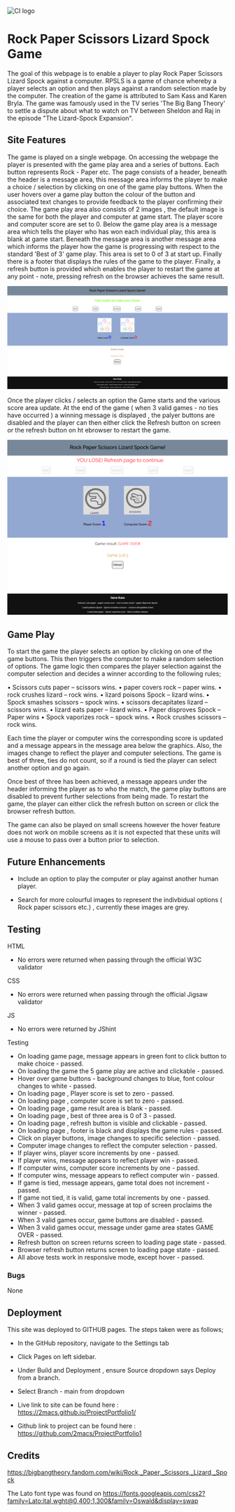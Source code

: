 ![CI logo](https://codeinstitute.s3.amazonaws.com/fullstack/ci_logo_small.png)

# Rock Paper Scissors Lizard Spock Game
The goal of this webpage is to enable a player to play Rock Paper Scissors Lizard Spock against a computer. RPSLS is a game of chance whereby a player selects an option and then plays against a random selection made by the computer. The creation of the game is attributed to Sam Kass and Karen Bryla. The game was famously used in the TV series 'The Big Bang Theory' to settle a dispute about what to watch on TV between Sheldon and Raj in the episode "The Lizard-Spock Expansion". 

## Site Features
The game is played on a single webpage. On accessing the webpage the player is presented with the game play area and a series of buttons. Each button represents Rock - Paper etc. The page consists of a header, beneath the header is a message area, this message area informs the player to make a choice / selection by clicking on one of the game play buttons. When the user hovers over a game play button the colour of the button and associated text changes to provide feedback to the player confirming their choice. The game play area also consists of 2 images , the default image is the same for both the player and computer at game start. The player score and computer score are set to 0. Below the game play area is a message area which tells the player who has won each individual play, this area is blank at game start. Beneath the message area is another message area which informs the player how the game is progressing with respect to the standard 'Best of 3' game play. This area is set to 0 of 3 at start up. Finally there is a footer that displays the rules of the game to the player. Finally, a refresh button is provided which enables the player to restart the game at any point - note, pressing refresh on the browser achieves the same result. 

!['start screen'](/assets/images/homePage.PNG)

Once the player clicks / selects an option the Game starts and the various score area update. At the end of the game ( when 3 valid games - no ties have occurred  ) a winning message is displayed , the palyer buttons are disabled and the player can then either click the Refresh button on screen or the refresh button on ht ebrowser to restart the game.

!['game screen'](assets/images/gameover.PNG)

## Game Play 
To start the game the player selects an option by clicking on one of the game buttons. This then triggers the computer to make a random selection of options. The game logic then compares the player selection against the computer selection and decides a winner according to the following rules;

•	Scissors cuts paper –  scissors wins.
•	paper covers rock – paper wins.
•	rock crushes lizard – rock wins.
•	lizard poisons Spock – lizard wins.
•	Spock smashes scissors – spock wins.
•	scissors decapitates lizard – scissors wins. 
•	lizard eats paper – lizard wins.
•	Paper disproves Spock – Paper wins
•	Spock vaporizes rock – spock wins. 
•	Rock crushes scissors – rock wins.

Each time the player or computer wins the corresponding score is updated and a message appears in the message area below the graphics. Also, the images change to reflect the player and computer selections. The game is best of three, ties do not count, so if a round is tied the player can select another option and go again. 

Once best of three has been achieved, a message appears under the header informing the player as to who the match, the game play buttons are disabled to prevent further selections from being made. To restart the game, the player can either click the refresh button on screen or click the browser refresh button. 

The game can also be played on small screens however the hover feature does not work on mobile screens as it is not expected that these units will use a mouse to pass over a button prior to selection. 

## Future Enhancements
* Include an option to play the computer or play against another human player.

* Search for more colourful images to represent the indivbidual options ( Rock paper scissors etc.) , currently these images are grey. 

## Testing
HTML

* No errors were returned when passing through the official W3C validator

CSS

* No errors were returned when passing through the official Jigsaw validator

JS

* No errors were returned by JShint

Testing 

* On loading game page, message appears in green font to click button to make choice - passed.
* On loading the game the 5 game play are active and clickable - passed.
* Hover over game buttons - background changes to blue, font colour changes to white - passed.
* On loading page , Player score is set to zero - passed. 
* On loading page , computer score is set to zero - passed. 
* On loading page , game result area is blank - passed. 
* On loading page , best of three area is 0 of 3 - passed. 
* On loading page , refresh button is visible and clickable - passed. 
* On loading page , footer is black and displays the game rules - passed. 
* Click on player buttons, image changes to specific selection - passed.
* Computer image changes to reflect the computer selection - passed. 
* If player wins, player score increments by one - passed.
* If player wins, message appears to reflect player win - passed.
* If computer wins, computer score increments by one - passed.
* If computer wins, message appears to reflect computer win - passed.
* If game is tied, message appears, game total does not increment - passed.
* If game not tied, it is valid, game total increments by one - passed.
* When 3 valid games occur, message at top of screen proclaims the winner - passed.
* When 3 valid games occur, game buttons are disabled - passed.
* When 3 valid games occur, message under game area states GAME OVER - passed.
* Refresh button on screen returns screen to loading page state - passed.
* Browser refresh button returns screen to loading page state - passed. 
* All above tests work in responsive mode, except hover - passed.

### Bugs

None

## Deployment

This site was deployed to GITHUB pages. The steps taken were as follows;

* In the GitHub repository, navigate to the Settings tab

* Click Pages on left sidebar.

* Under Build and Deployment , ensure Source dropdown says Deploy from a branch.

* Select Branch - main from dropdown

* Live link to site can be found here : https://2macs.github.io/ProjectPortfolio1/

* Github link to project can be found here : https://github.com/2macs/ProjectPortfolio1

## Credits
https://bigbangtheory.fandom.com/wiki/Rock,_Paper,_Scissors,_Lizard,_Spock 

The Lato font type was found on https://fonts.googleapis.com/css2?family=Lato:ital,wght@0,400;1,300&family=Oswald&display=swap 